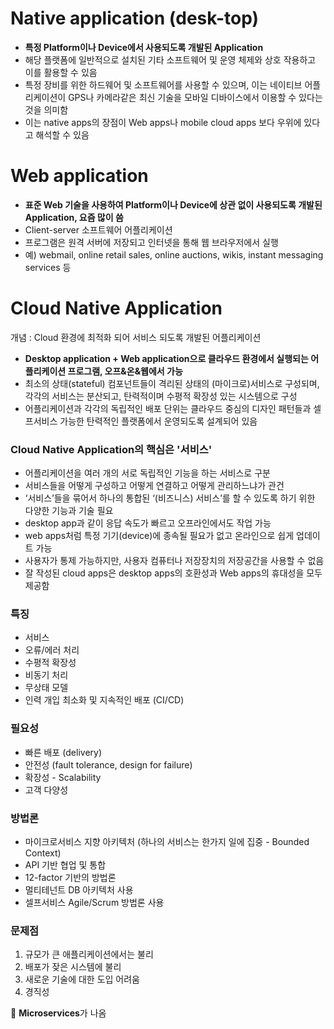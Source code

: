 # Native application (desk-top)<br> 
- **특정 Platform이나 Device에서 사용되도록 개발된 Application**
- 해당 플랫폼에 일반적으로 설치된 기타 소프트웨어 및 운영 체제와 상호 작용하고 이를 활용할 수 있음
- 특정 장비를 위한 하드웨어 및 소프트웨어를 사용할 수 있으며, 이는 네이티브 어플리케이션이 GPS나 카메라같은 최신 기술을 모바일 디바이스에서 이용할 수 있다는 것을 의미함
- 이는 native apps의 장점이 Web apps나 mobile cloud apps 보다 우위에 있다고 해석할 수 있음

# Web application <br> 
- **표준 Web 기술을 사용하여 Platform이나 Device에 상관 없이 사용되도록 개발된  Application, 요즘 많이 씀**
- Client-server 소프트웨어 어플리케이션
- 프로그램은 원격 서버에 저장되고 인터넷을 통해 웹 브라우저에서 실행
- 예) webmail, online retail sales, online auctions, wikis, instant messaging services 등

# Cloud Native Application
개념 : Cloud 환경에 최적화 되어 서비스 되도록 개발된 어플리케이션
- **Desktop application + Web application으로 클라우드 환경에서 실행되는 어플리케이션 프로그램, 오프&온&웹에서 가능**
- 최소의 상태(stateful) 컴포넌트들이 격리된 상태의 (마이크로)서비스로 구성되며, 각각의 서비스는 분산되고, 탄력적이며 수평적 확장성 있는 시스템으로 구성
- 어플리케이션과 각각의 독립적인 배포 단위는 클라우드 중심의 디자인 패턴들과 셀프서비스 가능한 탄력적인 플랫폼에서 운영되도록 설계되어 있음

### Cloud Native Application의 핵심은 **'서비스'**
- 어플리케이션을 여러 개의 서로 독립적인 기능을 하는 서비스로 구분
- 서비스들을 어떻게 구성하고 어떻게 연결하고 어떻게 관리하느냐가 관건
- ‘서비스’들을 묶어서 하나의 통합된 ‘(비즈니스) 서비스’를 할 수 있도록 하기 위한 다양한 기능과 기술 필요
- desktop app과 같이 응답 속도가 빠르고 오프라인에서도 작업 가능
- web apps처럼 특정 기기(device)에 종속될 필요가 없고 온라인으로 쉽게 업데이트 가능
- 사용자가 통제 가능하지만, 사용자 컴퓨터나 저장장치의 저장공간을 사용할 수 없음
- 잘 작성된 cloud apps은 desktop apps의 호환성과 Web apps의 휴대성을 모두 제공함

### 특징
- 서비스
- 오류/에러 처리
- 수평적 확장성
- 비동기 처리
- 무상태 모델
- 인력 개입 최소화 및 지속적인 배포 (CI/CD)

### 필요성
- 빠른 배포 (delivery)
- 안전성 (fault tolerance, design for failure)
- 확장성 - Scalability
- 고객 다양성

### 방법론
- 마이크로서비스 지향 아키텍처 (하나의 서비스는 한가지 일에 집중 - Bounded Context)
- API 기반 협업 및 통합
- 12-factor 기반의 방법론
- 멀티테넌트 DB 아키텍처 사용
- 셀프서비스 Agile/Scrum 방법론 사용
 
### 문제점
  1. 규모가 큰 애플리케이션에서는 불리 
  2. 배포가 잦은 시스템에 불리
  3. 새로운 기술에 대한 도입 어려움
  4. 경직성<br>

  💨 **Microservices**가 나옴

